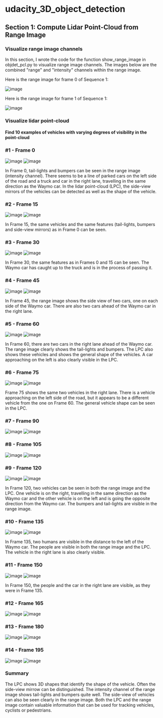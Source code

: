 # udacity_3D_object_detection

## Section 1: Compute Lidar Point-Cloud from Range Image

### Visualize range image channels

In this section, I wrote the code for the function show_range_image in objdet_pcl.py to visualize range image channels. The images below are the combined "range" and "intensity" channels within the range image.

Here is the range image for frame 0 of Sequence 1:

![image](https://user-images.githubusercontent.com/7365421/192066053-ba1f38c2-9d84-468b-bb80-906da45bed99.png)

Here is the range image for frame 1 of Sequence 1:

![image](https://user-images.githubusercontent.com/7365421/192066536-d3c6384f-3862-4f45-b26b-adc855db06f7.png)

### Visualize lidar point-cloud

#### Find 10 examples of vehicles with varying degrees of visibility in the point-cloud

### #1 - Frame 0
![image](https://user-images.githubusercontent.com/7365421/192372536-a503f0cb-f7f2-4443-9c34-949a551ea62a.png)
![image](https://user-images.githubusercontent.com/7365421/192373313-651b389e-ce41-400f-960c-019586bf1d28.png)

In Frame 0, tail-lights and bumpers can be seen in the range image (intensity channel). There seems to be a line of parked cars on the left side of the road and a truck and car in the right lane, travelling in the same direction as the Waymo car. In the lidar point-cloud (LPC), the side-view mirrors of the vehicles can be detected as well as the shape of the vehicle.

### #2 - Frame 15
![image](https://user-images.githubusercontent.com/7365421/192373812-671051c9-3dd9-423a-a8ce-c0f3c6f07a37.png)
![image](https://user-images.githubusercontent.com/7365421/192374402-ddfbb74f-4801-4ce7-8c8b-4160721c7349.png)

In Frame 15, the same vehicles and the same features (tail-lights, bumpers and side-view mirrors) as in Frame 0 can be seen.

### #3 - Frame 30
![image](https://user-images.githubusercontent.com/7365421/192375796-60428906-a5ca-4e47-a9e1-8b2de4457d02.png)
![image](https://user-images.githubusercontent.com/7365421/192376225-1e66064f-92be-4210-9912-9d942b108938.png)

In Frame 30, the same features as in Frames 0 and 15 can be seen. The Waymo car has caught up to the truck and is in the process of passing it.

### #4 - Frame 45
![image](https://user-images.githubusercontent.com/7365421/192377170-50b66552-11c6-443d-88da-b453f34b711d.png)
![image](https://user-images.githubusercontent.com/7365421/192391589-95349503-036a-4edb-b7a8-1946cf80c003.png)

In Frame 45, the range image shows the side view of two cars, one on each side of the Waymo car. There are also two cars ahead of the Waymo car in the right lane. 

### #5 - Frame 60
![image](https://user-images.githubusercontent.com/7365421/192378149-5c5d0892-0f0c-4dfe-b606-7d04c050a68b.png)
![image](https://user-images.githubusercontent.com/7365421/192378436-ccebcab9-931f-4d58-bb5a-a1795c09d07a.png)

In Frame 60, there are two cars in the right lane ahead of the Waymo car. The range image clearly shows the tail-lights and bumpers. The LPC also shows these vehicles and shows the general shape of the vehicles. A car approaching on the left is also clearly visible in the LPC.

### #6 - Frame 75
![image](https://user-images.githubusercontent.com/7365421/192379793-99e8ae01-f795-4c1d-82d8-13024092fa08.png)
![image](https://user-images.githubusercontent.com/7365421/192380247-169c1e42-6094-45fd-b4f4-1fab41859546.png)

Frame 75 shows the same two vehicles in the right lane. There is a vehicle approaching on the left side of the road, but it appears to be a different vehicle from the one on Frame 60. The general vehicle shape can be seen in the LPC. 

### #7 - Frame 90
![image](https://user-images.githubusercontent.com/7365421/192380515-e9831f42-98e0-4876-95cd-16da371e040c.png)
![image](https://user-images.githubusercontent.com/7365421/192380991-3773ea92-9e83-4c81-a5b5-cd0dcb6cb9c3.png)

### #8 - Frame 105
![image](https://user-images.githubusercontent.com/7365421/192381324-6cf564bf-242d-4ea9-8964-fe2d63dd5a2e.png)
![image](https://user-images.githubusercontent.com/7365421/192392402-169be4b3-5888-4ce5-aec1-9ff917341508.png)

### #9 - Frame 120
![image](https://user-images.githubusercontent.com/7365421/192382151-141ec500-8e09-41fc-89e3-b3f31c6abad5.png)
![image](https://user-images.githubusercontent.com/7365421/192392766-02af1b90-b0d1-4e1d-8f16-fea98586f041.png)

In Frame 120, two vehicles can be seen in both the range image and the LPC. One vehicle is on the right, travelling in the same direction as the Waymo car and the other vehicle is on the left and is going the opposite direction from the Waymo car. The bumpers and tail-lights are visible in the range image.

### #10 - Frame 135
![image](https://user-images.githubusercontent.com/7365421/192382863-86f95347-cf21-4dcc-95f8-dd89a2999adf.png)
![image](https://user-images.githubusercontent.com/7365421/192393144-25161c05-a11a-41e0-85e9-30ae8fbbb554.png)

In Frame 135, two humans are visible in the distance to the left of the Waymo car. The people are visible in both the range image and the LPC. The vehicle in the right lane is also clearly visible.

### #11 - Frame 150
![image](https://user-images.githubusercontent.com/7365421/192383321-05692afc-c871-4956-9d64-9f0b16a43499.png)
![image](https://user-images.githubusercontent.com/7365421/192383568-28ce45fb-0098-4ad7-b261-b016248da018.png)

In Frame 150, the people and the car in the right lane are visible, as they were in Frame 135.

### #12 - Frame 165
![image](https://user-images.githubusercontent.com/7365421/192383789-7c6517e8-fa2a-4f9f-b8fd-3d0d17fe19c0.png)
![image](https://user-images.githubusercontent.com/7365421/192384048-7035caa6-0d80-4244-8fc1-b9ddcb4f0db4.png)

### #13 - Frame 180
![image](https://user-images.githubusercontent.com/7365421/192384685-ada6bb03-7dba-4db4-b9d4-b3e2ebcfd42d.png)
![image](https://user-images.githubusercontent.com/7365421/192384991-0bd29352-cc83-49c5-ade9-4bdf84f3decd.png)

### #14 - Frame 195
![image](https://user-images.githubusercontent.com/7365421/192385159-19008abd-27be-482c-9573-9fe8c4d68ef5.png)
![image](https://user-images.githubusercontent.com/7365421/192391362-b82e65b7-79ed-4619-96cf-28c519948fd3.png)

### Summary
The LPC shows 3D shapes that identify the shape of the vehicle. Often the side-view mirrow can be distinguished. The intensity channel of the range image shows tail-lights and bumpers quite well. The side-view of vehicles can also be seen clearly in the range image. Both the LPC and the range image contain valuable information that can be used for tracking vehicles, cyclists or pedestrians.




